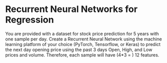 # Recurrent Neural Networks for Regression

You are provided with a dataset for stock price prediction for 5 years with one sample per day. Create a Recurrent Neural Network using the machine learning platform of your choice (PyTorch, Tensorflow, or Keras) to predict the next day opening price using the past 3 days Open, High, and Low prices and volume. Therefore, each sample will have (4*3 = ) 12 features.
